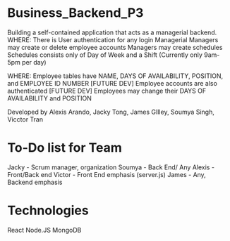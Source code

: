 # Business_Backend_P3

Building a self-contained application that acts as a managerial backend.
WHERE:
There is User authentication for any login
Managerial
Managers may create or delete employee accounts
Managers may create schedules
Schedules consists only of Day of Week and a Shift (Currently only 9am-5pm per day)

WHERE:
Employee tables have NAME, DAYS OF AVAILABILITY, POSITION, and EMPLOYEE ID NUMBER
[FUTURE DEV] Employee accounts are also authenticated
[FUTURE DEV] Employees may change their DAYS OF AVAILABILITY and POSITION

Developed by Alexis Arando, Jacky Tong, James GIlley, Soumya Singh, Vicctor Tran

# To-Do list for Team

Jacky - Scrum manager, organization
Soumya - Back End/ Any
Alexis - Front/Back end
Victor - Front End emphasis (server.js)
James - Any, Backend emphasis

# Technologies

React
Node.JS
MongoDB
